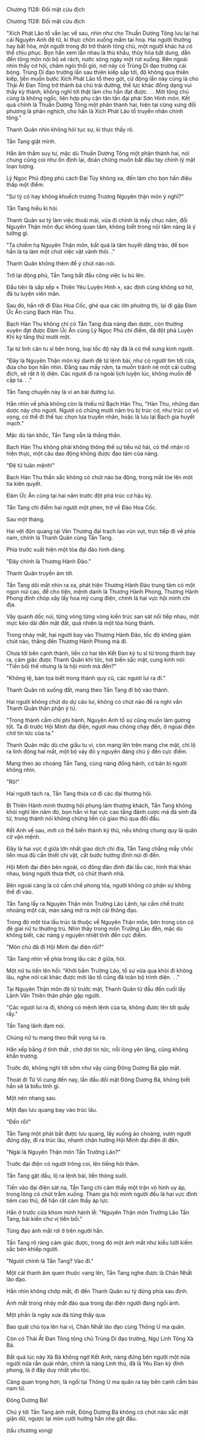 




Chương 1128: Đối mặt cừu địch


Chương 1128: Đối mặt cừu địch

"Xích Phát Lão tổ vẫn lạc về sau, nhìn như cho Thuần Dương Tông lưu lại hai cái Nguyên Anh đệ tử, kì thực chôn xuống mầm tai hoạ. Hai người thường hay bất hòa, một người trong đó trở thành tông chủ, một người khác há có thể chịu phục. Bọn hắn xem lẫn nhau là thù khấu, thủy hỏa bất dung, dẫn đến tông môn nội bộ xé rách, nước sông ngày một rút xuống. Bên ngoài nhìn thấy cơ hội, châm ngòi thổi gió, nơi này có Trùng Di đạo trường cái bóng. Trùng Di đạo trường lần sau thiên kiếp sắp tới, độ không qua thiên kiếp, liền muốn bước Xích Phát Lão tổ theo gót, cử động lần này cũng là cho Thái Ất Đan Tông trở thành bá chủ trải đường, thế lực khác đồng dạng vui thấy kỳ thành, không nghĩ tới thật làm cho hắn đạt được. . . Mới tông chủ cũng là không ngốc, liên hợp phụ cận tân tấn đại phái Sơn Hình môn. Kết quả chính là Thuần Dương Tông một phân thành hai, hiện tại cũng xưng đối phương là phản nghịch, cho hắn là Xích Phát Lão tổ truyền nhân chính tông."

Thanh Quân nhìn không hỏi tục sự, kì thực thấy rõ.

Tần Tang giật mình.

Hắn âm thầm suy tư, mặc dù Thuần Dương Tông một phân thành hai, nói chung cũng coi như ổn định lại, đoán chừng muốn bắt đầu tay chỉnh lý mặt loạn tượng.

Lý Ngọc Phủ động phủ cách Đại Tùy không xa, đến làm cho bọn hắn điệu thấp một điểm.

"Sư tỷ có hay không khuếch trương Trương Nguyên thận môn ý nghĩ?"

Tần Tang hiếu kì hỏi.

Thanh Quân sư tỷ làm việc thoải mái, vừa đi chính là mấy chục năm, đối Nguyên Thận môn đục không quan tâm, không biết trong nội tâm nàng là ý tưởng gì.

"Ta chiếm hạ Nguyên Thận môn, bất quá là tâm huyết dâng trào, để bọn hắn là ta làm một chút việc vặt vãnh thôi. ."

Thanh Quân không thèm để ý chút nào nói.

Trở lại động phủ, Tần Tang bắt đầu công việc lu bù lên.

Đầu tiên là sắp xếp « Thiên Yêu Luyện Hình », xác định cũng không sơ hở, đã tu luyện viên mãn.

Sau đó, hắn rời đi Đào Hoa Cốc, ghé qua các lớn phường thị, lại đi gặp Đàm Ức Ân cùng Bạch Hàn Thu.

Bạch Hàn Thu không chỉ có Tần Tang đưa nàng đan dược, còn thường xuyên đạt được Đàm Ức Ân cùng Lý Ngọc Phủ chỉ điểm, đã đột phá Luyện Khí kỳ tầng thứ mười một.

Tại tứ linh căn tu sĩ bên trong, loại tốc độ này đã là có thể xưng kinh người.

"Đây là Nguyên Thận môn ký danh đệ tử lệnh bài, như có người tìm tới cửa, đưa cho bọn hắn nhìn. Đằng sau mấy năm, ta muốn tránh né một cái cường địch, sẽ rất ít lộ diện. Các ngươi đi ra ngoài lịch luyện lúc, không muốn đề cập ta. . ."

Tần Tang chuyến này là vì an bài đường lui.

Hắn nhìn về phía không còn là thiếu nữ Bạch Hàn Thu, "Hàn Thu, những đan dược này cho ngươi. Ngươi có chừng mười năm trù bị trúc cơ, như trúc cơ vô vọng, có thể đi thế tục chọn lựa truyền nhân, hoặc là lưu lại Bạch gia huyết mạch."

Mặc dù tàn khốc, Tần Tang vẫn là thẳng thắn.

Bạch Hàn Thu không phải không thông thế sự tiểu nữ hài, có thể nhận rõ hiện thực, một câu dao động không được đạo tâm của nàng.

"Đệ tử tuân mệnh!"

Bạch Hàn Thu thần sắc không có chút nào ba động, trong mắt lóe lên một tia kiên quyết.

Đàm Ức Ân cũng tại hai năm trước đột phá trúc cơ hậu kỳ.

Tần Tang chỉ điểm hai người một phen, trở về Đào Hoa Cốc.

Sau một tháng.

Hai vệt độn quang tại Vân Thương đại trạch lao vùn vụt, trực tiếp đi về phía nam, chính là Thanh Quân cùng Tần Tang.

Phía trước xuất hiện một tòa đại đảo hình dáng.

"Đây chính là Thương Hành Đảo."

Thanh Quân truyền âm tới.

Tần Tang dõi mắt nhìn ra xa, phát hiện Thương Hành Đảo trung tâm có một ngọn núi cao, để cho tiện, mệnh danh là Thương Hành Phong, Thương Hành Phong đỉnh chóp xây lấy hoa mỹ cung điện, chính là hai vực hội minh chi địa.

Vây quanh dốc núi, từng vòng từng vòng kiến trúc san sát nối tiếp nhau, một mực kéo dài đến mặt đất, quả nhiên là một tòa hùng thành.

Trong nháy mắt, hai người bay vào Thương Hành Đảo, tốc độ không giảm chút nào, thẳng đến Thương Hành Phong mà đi.

Chưa tới bên cạnh thành, liền có hai tên Kết Đan kỳ tu sĩ từ trong thành bay ra, cảm giác được Thanh Quân khí tức, hơi biến sắc mặt, cung kính nói: "Tiền bối thế nhưng là là hội minh mà đến?"

"Không tệ, bản tọa biết trong thành quy củ, các ngươi lui ra đi."

Thanh Quân rơi xuống đất, mang theo Tần Tang đi bộ vào thành.

Hai người không chút do dự cáo lui, không có chút nào đề ra nghi vấn Thanh Quân thân phận ý tứ.

"Trong thành cấm chỉ phi hành, Nguyên Anh tổ sư cũng muốn làm gương tốt. Ta đi trước Hội Minh đại điện, ngươi mau chóng chạy đến, ở ngoài điện chờ tin tức của ta."

Thanh Quân mặc dù che giấu tu vi, còn mang lên trên mạng che mặt, chỉ lộ ra linh động hai mắt, một bộ váy đỏ y nguyên đáng chú ý đến cực điểm.

Mang theo áo choàng Tần Tang, cùng nàng đồng hành, cơ bản bị người không nhìn.

"Rõ!"

Hai người tách ra, Tần Tang thừa cơ đi các đại thương hội.

Bị Thiên Hành minh thương hội phụng làm thượng khách, Tần Tang không khỏi nghĩ lên năm đó, bọn hắn vì hai vực cao tầng đánh cược mà đả sinh đả tử, trong thành nói không chừng liền có giao thủ qua đối đầu.

Kết Anh về sau, mới có thể biến thành kỳ thủ, nếu không chung quy là quân cờ vận mệnh.

Đây là hai vực ở giữa lớn nhất giao dịch chi địa, Tần Tang chẳng mấy chốc liền mua đủ cần thiết chi vật, cất bước hướng đỉnh núi đi đến.

Hội Minh đại điện bên ngoài, có đông đảo đình đài lầu các, hình thái khác nhau, bóng người thưa thớt, có chút thanh nhã.

Bên ngoài càng là có cấm chế phong tỏa, người không có phận sự không thể đi vào.

Tần Tang lấy ra Nguyên Thận môn Trưởng Lão Lệnh, tại cấm chế trước nhoáng một cái, màn sáng mở ra một cái thông đạo.

Trong đó một tòa lầu trúc là thuộc về Nguyên Thận môn, bên trong còn có đê giai nữ tu thường trú. Nhìn thấy trong môn Trường Lão đến, mặc dù không biết, các nàng y nguyên nhiệt tình đến cực điểm.

"Môn chủ đã đi Hội Minh đại điện rồi?"

Tần Tang nhìn về phía trong lầu các ở giữa, hỏi.

Một nữ tu tiến lên hồi: "Khởi bẩm Trường Lão, tổ sư vừa qua khỏi đi không lâu, nghe nói cái khác được mời lão tổ cũng đã toàn bộ trình diện. . ."

Tại Nguyên Thận môn đệ tử trước mặt, Thanh Quân từ đầu đến cuối lấy Lãnh Vân Thiên thân phận gặp người.

"Các ngươi lui ra đi, không có mệnh lệnh của ta, không đươc lên tới quấy rầy."

Tần Tang lãnh đạm nói.

Chúng nữ tu mang theo thất vọng lui ra.

Hắn xếp bằng ở tĩnh thất , chờ đợi tin tức, nỗi lòng yên lặng, cũng không khẩn trương.

Trước đó, không nghĩ tới sớm như vậy cùng Đông Dương Bá gặp mặt.

Thoát đi Tử Vi cung đến nay, lần đầu đối mặt Đông Dương Bá, không biết hắn sẽ là biểu tình gì.

Một nén nhang sau.

Một đạo lưu quang bay vào trúc lâu.

"Đến rồi!"

Tần Tang một phát bắt được lưu quang, lấy xuống áo choàng, vươn người đứng dậy, đi ra trúc lâu, nhanh chân hướng Hội Minh đại điện đi đến.

"Ngài là Nguyên Thận môn Tần Trường Lão?"

Trước đại điện có người trông coi, lên tiếng hỏi thăm.

Tần Tang gật đầu, lộ ra lệnh bài, liền thông suốt.

Tiến vào đại điện sát na, Tần Tang chỉ cảm thấy một trận vô hình uy áp, trong lòng có chút trầm xuống. Tham gia hội minh người đều là hai vực đỉnh tiêm cao thủ, để hắn rất cảm thấy áp lực.

Hắn ở trước cửa khom mình hành lễ: "Nguyên Thận môn Trường Lão Tần Tang, bái kiến chư vị tiền bối."

Từng đạo ánh mắt rơi ở trên người hắn.

Tần Tang rõ ràng cảm giác được, trong đó một ánh mắt như kiểu lưỡi kiếm sắc bén khiếp người.

"Ngươi chính là Tần Tang? Vào đi."

Một cái thanh âm quen thuộc vang lên, Tần Tang nghe được là Chân Nhất lão đạo.

Hắn nhìn không chớp mắt, đi đến Thanh Quân sư tỷ đứng phía sau định.

Ánh mắt trong nháy mắt đảo qua trong đại điện người đang ngồi ảnh.

Một phần là ngày xưa đã từng thấy qua.

Bao quát chủ tọa lên hai vị, Chân Nhất lão đạo cùng Thông U ma quân.

Còn có Thái Ất Đan Tông tông chủ Trùng Di đạo trường, Ngự Linh Tông Xà Bà.

Bất quá lúc này Xà Bà không ngờ Kết Anh, nàng đứng bên người một nửa người nửa rắn quái nhân, chính là nàng Linh thú, đã là Yêu Đan kỳ đỉnh phong, là ở đây duy nhất yêu tộc.

Càng quan trọng hơn, là ngồi tại Thông U ma quân ra tay bên cạnh cẩm bào nam tử.

Đông Dương Bá!

Chú ý tới Tần Tang ánh mắt, Đông Dương Bá không có chút nào sắc mặt giận dữ, ngược lại mỉm cười hướng hắn nhẹ gật đầu.

(tấu chương xong)




